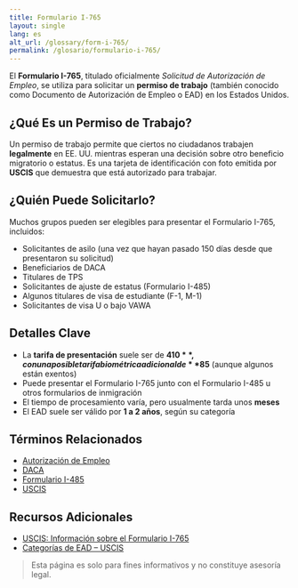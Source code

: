 ```yaml
---
title: Formulario I-765
layout: single
lang: es
alt_url: /glossary/form-i-765/
permalink: /glosario/formulario-i-765/
---
```


El **Formulario I-765**, titulado oficialmente *Solicitud de Autorización de Empleo*, se utiliza para solicitar un **permiso de trabajo** (también conocido como Documento de Autorización de Empleo o EAD) en los Estados Unidos.

## ¿Qué Es un Permiso de Trabajo?

Un permiso de trabajo permite que ciertos no ciudadanos trabajen **legalmente** en EE. UU. mientras esperan una decisión sobre otro beneficio migratorio o estatus. Es una tarjeta de identificación con foto emitida por **USCIS** que demuestra que está autorizado para trabajar.

## ¿Quién Puede Solicitarlo?

Muchos grupos pueden ser elegibles para presentar el Formulario I-765, incluidos:

- Solicitantes de asilo (una vez que hayan pasado 150 días desde que presentaron su solicitud)
- Beneficiarios de DACA
- Titulares de TPS
- Solicitantes de ajuste de estatus (Formulario I-485)
- Algunos titulares de visa de estudiante (F-1, M-1)
- Solicitantes de visa U o bajo VAWA

## Detalles Clave

- La **tarifa de presentación** suele ser de **$410**, con una posible tarifa biométrica adicional de **$85** (aunque algunos están exentos)  
- Puede presentar el Formulario I-765 junto con el Formulario I-485 u otros formularios de inmigración  
- El tiempo de procesamiento varía, pero usualmente tarda unos **meses**  
- El EAD suele ser válido por **1 a 2 años**, según su categoría

## Términos Relacionados

- [Autorización de Empleo](/glosario/autorizacion-de-empleo/)  
- [DACA](/glosario/daca/)  
- [Formulario I-485](/glosario/formulario-i-485/)  
- [USCIS](/glosario/uscis/)  

## Recursos Adicionales

- [USCIS: Información sobre el Formulario I-765](https://www.uscis.gov/es/i-765)  
- [Categorías de EAD – USCIS](https://www.uscis.gov/es/i-765)  

> Esta página es solo para fines informativos y no constituye asesoría legal.
